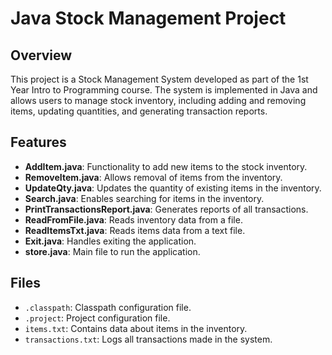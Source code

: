 # Java Stock Management Project

## Overview

This project is a Stock Management System developed as part of the 1st Year Intro to Programming course. The system is implemented in Java and allows users to manage stock inventory, including adding and removing items, updating quantities, and generating transaction reports.

## Features

- **AddItem.java**: Functionality to add new items to the stock inventory.
- **RemoveItem.java**: Allows removal of items from the inventory.
- **UpdateQty.java**: Updates the quantity of existing items in the inventory.
- **Search.java**: Enables searching for items in the inventory.
- **PrintTransactionsReport.java**: Generates reports of all transactions.
- **ReadFromFile.java**: Reads inventory data from a file.
- **ReadItemsTxt.java**: Reads items data from a text file.
- **Exit.java**: Handles exiting the application.
- **store.java**: Main file to run the application.

## Files

- `.classpath`: Classpath configuration file.
- `.project`: Project configuration file.
- `items.txt`: Contains data about items in the inventory.
- `transactions.txt`: Logs all transactions made in the system.